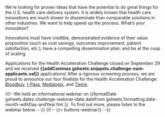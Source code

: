 We’re looking for proven ideas that have the potential to do great things for the U.S. health care delivery system.  It is widely known that health care innovations are much slower to disseminate than comparable solutions in other industries.  We want to help speed up the process.  What’s your innovation?

Innovations must have credible, demonstrated evidence of their value proposition (such as cost savings, outcomes improvement, patient satisfaction, etc.); have a compelling dissemination plan; and be at the cusp of scaling. 

Applications for the Health Acceleration Challenge closed on September 29 and we received **{{addCommas gsheets.snippets.challenge-num-applicants.val}}** applications! After a rigorous screening process, we are proud to announce our four finalists for the Health Acceleration Challenge: <a href="{{gsheets.orgs.bloodbuy.profileUrl}}" target="_blank">Bloodbuy</a>, <a href="{{gsheets.orgs.i_pass.profileUrl}}" target="_blank">I-Pass</a>, <a href="{{gsheets.orgs.medalogix.profileUrl}}" target="_blank">Medalogix</a>, and <a href="{{gsheets.orgs.twine.profileUrl}}" target="_blank">Twine</a>.


{{!--We held an informational webinar on {{formatDate 
	gsheets.dates.challenge-webinar-date.dateFrom 
	gsheets.formatting.date-month-withDay-andYear.fmt
}}. To find out more, please listen to the webinar below.
--}}
{{!--
{{> buttons-webinar}}
--}}